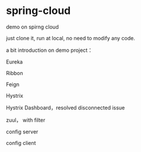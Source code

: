 # spring-cloud
demo on spirng cloud

just clone it, run at local, no need to modify any code.

a bit introduction on demo project：

Eureka

Ribbon

Feign

Hystrix

Hystrix Dashboard，resolved disconnected issue

zuul， with filter

config server

config client
